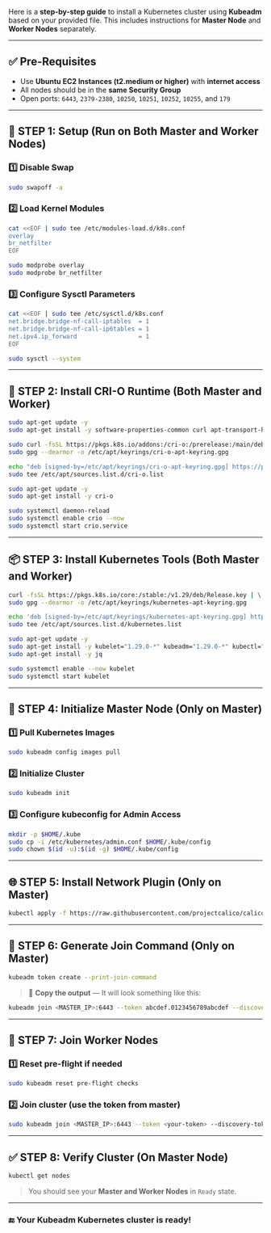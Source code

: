 Here is a **step-by-step guide** to install a Kubernetes cluster using **Kubeadm** based on your provided file. This includes instructions for **Master Node** and **Worker Nodes** separately.

---

## ✅ **Pre-Requisites**

* Use **Ubuntu EC2 Instances (t2.medium or higher)** with **internet access**
* All nodes should be in the **same Security Group**
* Open ports: `6443`, `2379-2380`, `10250`, `10251`, `10252`, `10255`, and `179`

---

## 🔁 **STEP 1: Setup (Run on Both Master and Worker Nodes)**

### 1️⃣ Disable Swap

```bash
sudo swapoff -a
```

### 2️⃣ Load Kernel Modules

```bash
cat <<EOF | sudo tee /etc/modules-load.d/k8s.conf
overlay
br_netfilter
EOF

sudo modprobe overlay
sudo modprobe br_netfilter
```

### 3️⃣ Configure Sysctl Parameters

```bash
cat <<EOF | sudo tee /etc/sysctl.d/k8s.conf
net.bridge.bridge-nf-call-iptables  = 1
net.bridge.bridge-nf-call-ip6tables = 1
net.ipv4.ip_forward                 = 1
EOF

sudo sysctl --system
```

---

## 🔧 **STEP 2: Install CRI-O Runtime (Both Master and Worker)**

```bash
sudo apt-get update -y
sudo apt-get install -y software-properties-common curl apt-transport-https ca-certificates gpg
```

```bash
sudo curl -fsSL https://pkgs.k8s.io/addons:/cri-o:/prerelease:/main/deb/Release.key | \
sudo gpg --dearmor -o /etc/apt/keyrings/cri-o-apt-keyring.gpg

echo "deb [signed-by=/etc/apt/keyrings/cri-o-apt-keyring.gpg] https://pkgs.k8s.io/addons:/cri-o:/prerelease:/main/deb/ /" | \
sudo tee /etc/apt/sources.list.d/cri-o.list
```

```bash
sudo apt-get update -y
sudo apt-get install -y cri-o
```

```bash
sudo systemctl daemon-reload
sudo systemctl enable crio --now
sudo systemctl start crio.service
```

---

## 📦 **STEP 3: Install Kubernetes Tools (Both Master and Worker)**

```bash
curl -fsSL https://pkgs.k8s.io/core:/stable:/v1.29/deb/Release.key | \
sudo gpg --dearmor -o /etc/apt/keyrings/kubernetes-apt-keyring.gpg

echo 'deb [signed-by=/etc/apt/keyrings/kubernetes-apt-keyring.gpg] https://pkgs.k8s.io/core:/stable:/v1.29/deb/ /' | \
sudo tee /etc/apt/sources.list.d/kubernetes.list
```

```bash
sudo apt-get update -y
sudo apt-get install -y kubelet="1.29.0-*" kubeadm="1.29.0-*" kubectl="1.29.0-*"
sudo apt-get install -y jq
```

```bash
sudo systemctl enable --now kubelet
sudo systemctl start kubelet
```

---

## 👑 **STEP 4: Initialize Master Node (Only on Master)**

### 1️⃣ Pull Kubernetes Images

```bash
sudo kubeadm config images pull
```

### 2️⃣ Initialize Cluster

```bash
sudo kubeadm init
```

### 3️⃣ Configure kubeconfig for Admin Access

```bash
mkdir -p $HOME/.kube
sudo cp -i /etc/kubernetes/admin.conf $HOME/.kube/config
sudo chown $(id -u):$(id -g) $HOME/.kube/config
```

---

## 🌐 **STEP 5: Install Network Plugin (Only on Master)**

```bash
kubectl apply -f https://raw.githubusercontent.com/projectcalico/calico/v3.26.0/manifests/calico.yaml
```

---

## 🔑 **STEP 6: Generate Join Command (Only on Master)**

```bash
kubeadm token create --print-join-command
```

> 📌 **Copy the output** — It will look something like this:

```bash
kubeadm join <MASTER_IP>:6443 --token abcdef.0123456789abcdef --discovery-token-ca-cert-hash sha256:xxxxxxxxxxxx
```

---

## 🤖 **STEP 7: Join Worker Nodes**

### 1️⃣ Reset pre-flight if needed

```bash
sudo kubeadm reset pre-flight checks
```

### 2️⃣ Join cluster (use the token from master)

```bash
sudo kubeadm join <MASTER_IP>:6443 --token <your-token> --discovery-token-ca-cert-hash sha256:<hash> --v=5
```

---

## ✅ **STEP 8: Verify Cluster (On Master Node)**

```bash
kubectl get nodes
```

> You should see your **Master and Worker Nodes** in `Ready` state.

---

### 🔚 Your Kubeadm Kubernetes cluster is ready!

